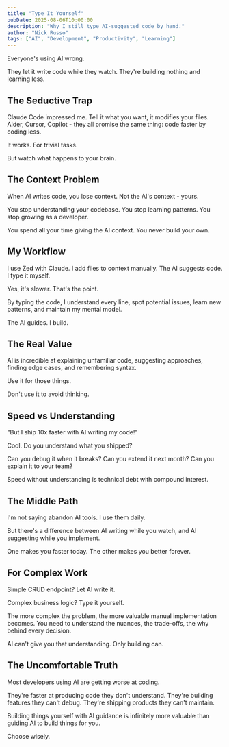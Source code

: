 ```yaml
---
title: "Type It Yourself"
pubDate: 2025-08-06T10:00:00
description: "Why I still type AI-suggested code by hand."
author: "Nick Russo"
tags: ["AI", "Development", "Productivity", "Learning"]
---
```


Everyone's using AI wrong.

They let it write code while they watch. They're building nothing and learning less.

## The Seductive Trap

Claude Code impressed me. Tell it what you want, it modifies your files. Aider, Cursor, Copilot - they all promise the same thing: code faster by coding less.

It works. For trivial tasks.

But watch what happens to your brain.

## The Context Problem

When AI writes code, you lose context. Not the AI's context - yours.

You stop understanding your codebase. You stop learning patterns. You stop growing as a developer.

You spend all your time giving the AI context. You never build your own.

## My Workflow

I use Zed with Claude. I add files to context manually. The AI suggests code. I type it myself.

Yes, it's slower. That's the point.

By typing the code, I understand every line, spot potential issues, learn new patterns, and maintain my mental model.

The AI guides. I build.

## The Real Value

AI is incredible at explaining unfamiliar code, suggesting approaches, finding edge cases, and remembering syntax.

Use it for those things.

Don't use it to avoid thinking.

## Speed vs Understanding

"But I ship 10x faster with AI writing my code!"

Cool. Do you understand what you shipped?

Can you debug it when it breaks?
Can you extend it next month?
Can you explain it to your team?

Speed without understanding is technical debt with compound interest.

## The Middle Path

I'm not saying abandon AI tools. I use them daily.

But there's a difference between AI writing while you watch, and AI suggesting while you implement.

One makes you faster today. The other makes you better forever.

## For Complex Work

Simple CRUD endpoint? Let AI write it.

Complex business logic? Type it yourself.

The more complex the problem, the more valuable manual implementation becomes. You need to understand the nuances, the trade-offs, the why behind every decision.

AI can't give you that understanding. Only building can.

## The Uncomfortable Truth

Most developers using AI are getting worse at coding.

They're faster at producing code they don't understand. They're building features they can't debug. They're shipping products they can't maintain.

Building things yourself with AI guidance is infinitely more valuable than guiding AI to build things for you.

Choose wisely.
